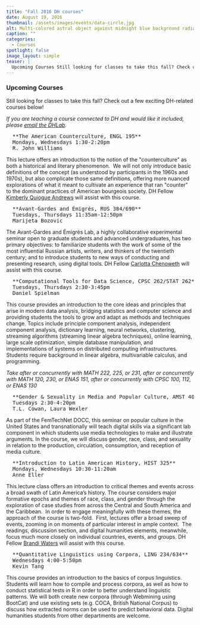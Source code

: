 ```yaml
---
title: "Fall 2016 DH courses"
date: August 19, 2016
thumbnail: /assets/images/events/data-circle.jpg
alt: Multi-colored astral object against midnight blue background radiates colored beads.
caption: ""
categories: 
  - Courses
spotlight: false 
image_layout: simple
teaser: |
  Upcoming Courses Still looking for classes to take this fall? Check out a few exciting DH-related courses below! If you are teaching a course connected to DH and would like it included, please email...
---
```


### Upcoming Courses
   
Still looking for classes to take this fall? Check out a few exciting DH-related courses below!
   
*If you are teaching a course connected to DH and would like it included, please [email the DHLab](mailto:dhlab@yale.edu?subject=DH%20courses).*

<pre>
  **The American Counterculture, ENGL 195**  
  Mondays, Wednesdays 1:30-2:20pm
  R. John Williams
</pre>
   
This lecture offers an introduction to the notion of the "counterculture" as both a historical and literary phenomenon.  We will not only introduce basic definitions of the concept (as understood by participants in the 1960s and 1970s), but also complicate those same definitions, offering more nuanced explorations of what it meant to cultivate an experience that ran "counter" to the dominant practices of American bourgeois society. DH Fellow [Kimberly Quiogue Andrews](http://web.library.yale.edu/dhlab/dhfellows) will assist with this course.
    
<pre>
  **Avant-Gardes and Émigrés, RUS 384/690**  
  Tuesdays, Thursdays 11:35am-12:50pm 
  Marijeta Bozovic
</pre>
   
The Avant-Gardes and Émigrés Lab, a highly collaborative experimental seminar open to graduate students and advanced undergraduates, has two primary objectives: to familiarize students with the work of some of the most influential Russian artists, writers, and thinkers of the twentieth century; and to introduce students to new ways of conducting and presenting research, using digital tools. DH Fellow [Carlotta Chenoweth](http://web.library.yale.edu/dhlab/dhfellows) will assist with this course.

<pre>
  **Computational Tools for Data Science, CPSC 262/STAT 262**  
  Tuesdays, Thursdays 2:30-3:45pm
  Daniel Spielman
</pre>
   
This course provides an introduction to the core ideas and principles that arise in modern data analysis, bridging statistics and computer science and providing students the tools to grow and adapt as methods and techniques change. Topics include principle component analysis, independent component analysis, dictionary learning, neural networks, clustering, streaming algorithms (streaming linear algebra techniques), online learning, large scale optimization, simple database manipulation, and implementations of systems on distributed computing infrastructures. Students require background in linear algebra, multivariable calculus, and programming.

*Take after or concurrently with MATH 222, 225, or 231, after or concurrently with MATH 120, 230, or ENAS 151, after or concurrently with CPSC 100, 112, or ENAS 130*
   
<pre>
  **Gender &amp; Sexuality in Media and Popular Culture, AMST 402/ANTHRO 302/FILM 324/WGSS 380**
  Tuesdays 2:30-4:20pm
  T.L. Cowan, Laura Wexler
</pre>
   
As part of the FemTechNet DOCC, this seminar on popular culture in the United States and transnationally will teach digital skills via a significant lab component in which students use media technologies to make and illustrate arguments. In the course, we will discuss gender, race, class, and sexuality in relation to the production, circulation, consumption, and reception of media culture.
    
<pre>
  **Introduction to Latin American History, HIST 325**
  Mondays, Wednesdays 10:30-11:20am
  Anne Eller
</pre>

This lecture class offers an introduction to critical themes and events across a broad swath of Latin America’s history. The course considers major formative epochs and themes of race, class, and gender through the exploration of case studies from across the Central and South America and the Caribbean.  In order to engage meaningfully with these themes, the approach of the course is two-fold.  First, lectures offer a broad sweep of events, zooming in on moments of particular interest in ample context.  The readings, discussion section, and digital humanities elements, meanwhile, focus much more closely on individual countries, events, and groups. DH Fellow [Brandi Waters](http://web.library.yale.edu/dhlab/dhfellows) will assist with this course.

<pre>
  **Quantitative Linguistics using Corpora, LING 234/634**
  Wednesdays 4:00-5:50pm
  Kevin Tang
</pre>

This course provides an introduction to the basics of corpus linguistics. Students will learn how to compile and process corpora, as well as how to conduct statistical tests in R in order to better understand linguistic patterns. We will both create new corpora (through Webmining using BootCat) and use existing sets (e.g. COCA, British National Corpus) to discuss how extracted norms can be used to predict behavioral data. Digital humanities students from other departments are welcome.
